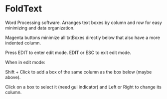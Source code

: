 FoldText
========

Word Processing software. Arranges text boxes by column and row for easy minimizing and data organization.

Magenta buttons minimize all txtBoxes directly below that also have a more indented column.

Press EDIT to enter edit mode.
EDIT or ESC to exit edit mode.

When in edit mode:

Shift + Click to add a box of the same column as the box below (maybe above).

Click on a box to select it (need gui indicator) and Left or Right to change its column.


